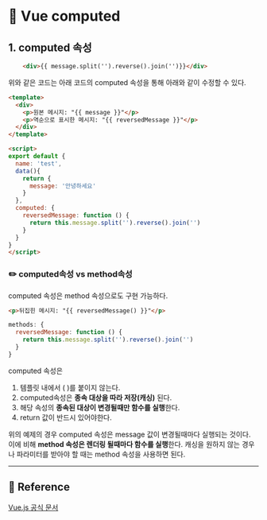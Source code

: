 # 🍭 Vue computed

## 1. computed 속성
```html
    <div>{{ message.split('').reverse().join('')}}</div>
```
위와 같은 코드는 아래 코드의 computed 속성을 통해 아래와 같이 수정할 수 있다.
```html
<template>
  <div>
    <p>원본 메시지: "{{ message }}"</p>
    <p>역순으로 표시한 메시지: "{{ reversedMessage }}"</p>
  </div>
</template>

<script>
export default {
  name: 'test',
  data(){
    return {
      message: '안녕하세요'
    }
  },
  computed: {
    reversedMessage: function () {
      return this.message.split('').reverse().join('')
    }
  }
}
</script>
```
### ✏️ computed속성 vs method속성
computed 속성은 method 속성으로도 구현 가능하다.
```html
<p>뒤집힌 메시지: "{{ reversedMessage() }}"</p>
```
```javascript
methods: {
  reversedMessage: function () {
    return this.message.split('').reverse().join('')
  }
}
```
computed 속성은
1. 템플릿 내에서 ( )를 붙이지 않는다.
2. computed속성은 **종속 대상을 따라 저장(캐싱)** 된다.
3. 해당 속성의 **종속된 대상이 변경될때만 함수를 실행**한다.
4. return 값이 반드시 있어야한다.

위의 예제의 경우 computed 속성은 message 값이 변경될때마다 실행되는 것이다.<br>
이에 비해 **method 속성은 렌더링 될때마다 함수를 실행**한다. 캐싱을 원하지 않는 경우나 파라미터를 받아야 할 때는 method 속성을 사용하면 된다.

<hr>

## 📁 Reference
[Vue.js 공식 문서]("https://kr.vuejs.org/v2/guide/computed.html")
